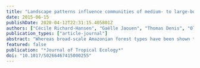 ```yaml
---
title: "Landscape patterns influence communities of medium- to large-bodied vertebrate in undisturbed terra firme forests of French Guiana"
date: 2015-06-15
publishDate: 2020-04-12T22:31:15.405801Z
authors: ["Cécile Richard-Hansen", "Gaëlle Jaouen", "Thomas Denis", "Olivier Brunaux", "Eric Marcon", "Stéphane Guitet"]
publication_types: ["article-journal"]
abstract: "Whereas broad-scale Amazonian forest types have been shown to influence the structure of the communities of medium- to large-bodied vertebrates, their natural heterogeneity at smaller scale or within the terra firme forests remains poorly described and understood. Diversity indices of such communities and the relative abundance of the 21 most commonly observed species were compared from standardized line-transect data across 25 study sites distributed in undisturbed forests in French Guiana.We first assessed the relevance of a forest typology based on geomorphological landscapes to explain the observed heterogeneity. As previously found for tree beta-diversity patterns, this new typology proved to be a non-negligible factor underlying the beta diversity of the communities of medium- to large bodied vertebrates inFrenchGuianan terra firme forests. Although the species studied are almost ubiquitous across the region, they exhibited habitat preferences through significant variation in abundance and in their association index with the different landscape types. As terra firme forests represent more than90%of the Amazon basin, characterizing their heterogeneity – including faunal communities – is a major challenge in neotropical forest ecology."
featured: false
publication: "*Journal of Tropical Ecology*"
doi: "10.1017/S0266467415000255"
---
```


<span class="__dimensions_badge_embed__" data-doi="10.1017/S0266467415000255"></span><script async src="https://badge.dimensions.ai/badge.js" charset="utf-8"></script>
